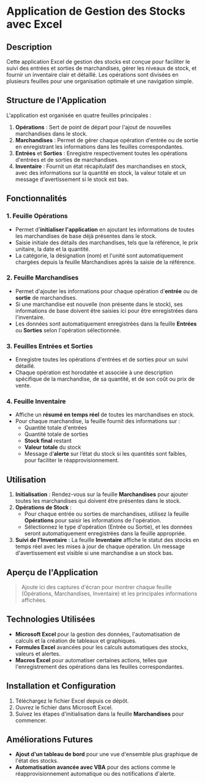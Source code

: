 # Application de Gestion des Stocks avec Excel

## Description

Cette application Excel de gestion des stocks est conçue pour faciliter le suivi des entrées et sorties de marchandises, gérer les niveaux de stock, et fournir un inventaire clair et détaillé. Les opérations sont divisées en plusieurs feuilles pour une organisation optimale et une navigation simple. 

## Structure de l'Application

L'application est organisée en quatre feuilles principales : 

1. **Opérations** : Sert de point de départ pour l'ajout de nouvelles marchandises dans le stock.
2. **Marchandises** : Permet de gérer chaque opération d'entrée ou de sortie en enregistrant les informations dans les feuilles correspondantes.
3. **Entrées** et **Sorties** : Enregistre respectivement toutes les opérations d'entrées et de sorties de marchandises.
4. **Inventaire** : Fournit un état récapitulatif des marchandises en stock, avec des informations sur la quantité en stock, la valeur totale et un message d'avertissement si le stock est bas.

## Fonctionnalités

### 1. Feuille **Opérations**
   - Permet d'**initialiser l'application** en ajoutant les informations de toutes les marchandises de base déjà présentes dans le stock.
   - Saisie initiale des détails des marchandises, tels que la référence, le prix unitaire, la date et la quantité.
   - La catégorie, la désignation (nom) et l'unité sont automatiquement chargées depuis la feuille Marchandises après la saisie de la référence.

### 2. Feuille **Marchandises**
   - Permet d'ajouter les informations pour chaque opération d'**entrée** ou de **sortie** de marchandises.
   - Si une marchandise est nouvelle (non présente dans le stock), ses informations de base doivent être saisies ici pour être enregistrées dans l'inventaire.
   - Les données sont automatiquement enregistrées dans la feuille **Entrées** ou **Sorties** selon l'opération sélectionnée.

### 3. Feuilles **Entrées** et **Sorties**
   - Enregistre toutes les opérations d'entrées et de sorties pour un suivi détaillé.
   - Chaque opération est horodatée et associée à une description spécifique de la marchandise, de sa quantité, et de son coût ou prix de vente.

### 4. Feuille **Inventaire**
   - Affiche un **résumé en temps réel** de toutes les marchandises en stock.
   - Pour chaque marchandise, la feuille fournit des informations sur :
     - Quantité totale d'entrées
     - Quantité totale de sorties
     - **Stock final** restant
     - **Valeur totale** du stock
     - Message d’**alerte** sur l’état du stock si les quantités sont faibles, pour faciliter le réapprovisionnement.

## Utilisation

1. **Initialisation** : Rendez-vous sur la feuille **Marchandises** pour ajouter toutes les marchandises qui doivent être présentes dans le stock.
2. **Opérations de Stock** :
   - Pour chaque entrée ou sorties de marchandises, utilisez la feuille **Opérations** pour saisir les informations de l'opération.
   - Sélectionnez le type d'opération (Entrée ou Sortie), et les données seront automatiquement enregistrées dans la feuille appropriée.
3. **Suivi de l'Inventaire** : La feuille **Inventaire** affiche le statut des stocks en temps réel avec les mises à jour de chaque opération. Un message d'avertissement est visible si une marchandise a un stock bas.

## Aperçu de l'Application

> Ajoute ici des captures d'écran pour montrer chaque feuille (Opérations, Marchandises, Inventaire) et les principales informations affichées.

## Technologies Utilisées

- **Microsoft Excel** pour la gestion des données, l'automatisation de calculs et la création de tableaux et graphiques.
- **Formules Excel** avancées pour les calculs automatiques des stocks, valeurs et alertes.
- **Macros Excel** pour automatiser certaines actions, telles que l'enregistrement des opérations dans les feuilles correspondantes.

## Installation et Configuration

1. Téléchargez le fichier Excel depuis ce dépôt.
2. Ouvrez le fichier dans Microsoft Excel.
3. Suivez les étapes d'initialisation dans la feuille **Marchandises** pour commencer.

## Améliorations Futures

- **Ajout d'un tableau de bord** pour une vue d'ensemble plus graphique de l'état des stocks.
- **Automatisation avancée avec VBA** pour des actions comme le réapprovisionnement automatique ou des notifications d'alerte.
